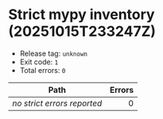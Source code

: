 # Strict mypy inventory (20251015T233247Z)

- Release tag: `unknown`
- Exit code: `1`
- Total errors: `0`

| Path | Errors |
| --- | ---: |
| _no strict errors reported_ | 0 |
